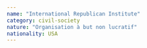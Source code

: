 ```yaml
---
name: "International Republican Institute"
category: civil-society
nature: "Organisation à but non lucratif"
nationality: USA
---
```

    